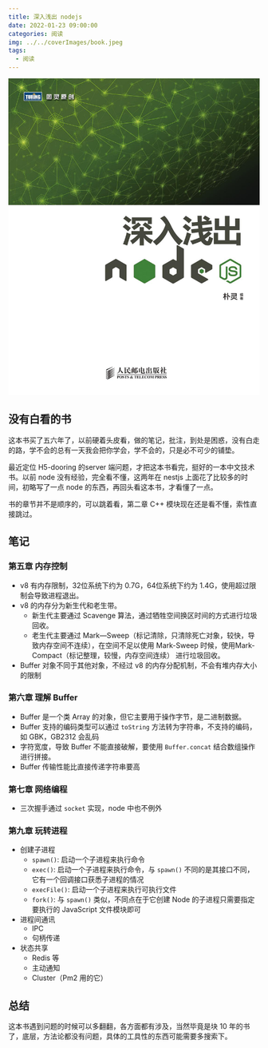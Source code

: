 ```yaml
---
title: 深入浅出 nodejs
date: 2022-01-23 09:00:00
categories: 阅读
img: ../../coverImages/book.jpeg
tags:
  - 阅读
---
```


![nodejs](/images/2022/01/23/nodejs.jpeg)

## 没有白看的书
这本书买了五六年了，以前硬着头皮看，做的笔记，批注，到处是困惑，没有白走的路，学不会的总有一天我会把你学会，学不会的，只是必不可少的铺垫。

最近定位 H5-dooring 的server 端问题，才把这本书看完，挺好的一本中文技术书。以前 node 没有经验，完全看不懂，这两年在 nestjs 上面花了比较多的时间，初略写了一点 node 的东西，再回头看这本书，才看懂了一点。

书的章节并不是顺序的，可以跳着看，第二章 C++ 模块现在还是看不懂，索性直接跳过。

## 笔记

### 第五章 内存控制

* v8 有内存限制，32位系统下约为 0.7G，64位系统下约为 1.4G，使用超过限制会导致进程退出。
* v8 的内存分为新生代和老生带。
    * 新生代主要通过 Scavenge 算法，通过牺牲空间换区时间的方式进行垃圾回收。
    * 老生代主要通过 Mark—Sweep（标记清除，只清除死亡对象，较快，导致内存空间不连续），在空间不足以使用 Mark-Sweep 时候，使用Mark-Compact（标记整理，较慢，内存空间连续） 进行垃圾回收。
* Buffer 对象不同于其他对象，不经过 v8 的内存分配机制，不会有堆内存大小的限制

### 第六章 理解 Buffer

* Buffer 是一个类 Array 的对象，但它主要用于操作字节，是二进制数据。
* Buffer 支持的编码类型可以通过 `toString` 方法转为字符串，不支持的编码，如 GBK，GB2312 会乱码
* 字符宽度，导致 Buffer 不能直接破解，要使用 `Buffer.concat` 结合数组操作进行拼接。
* Buffer 传输性能比直接传递字符串要高


### 第七章 网络编程

* 三次握手通过 `socket` 实现，node 中也不例外


### 第九章 玩转进程

* 创建子进程
    * `spawn()`: 启动一个子进程来执行命令
    * `exec()`: 启动一个子进程来执行命令，与 `spawn()` 不同的是其接口不同，它有一个回调接口获悉子进程的情况
    * `execFile()`: 启动一个子进程来执行可执行文件
    * `fork()`: 与 `spawn()` 类似，不同点在于它创建 Node 的子进程只需要指定要执行的 JavaScript 文件模块即可
* 进程间通讯
    * IPC
    * 句柄传递
* 状态共享
    * Redis 等
    * 主动通知
    * Cluster（Pm2 用的它）

## 总结
这本书遇到问题的时候可以多翻翻，各方面都有涉及，当然毕竟是块 10 年的书了，底层，方法论都没有问题，具体的工具性的东西可能需要多搜索下。